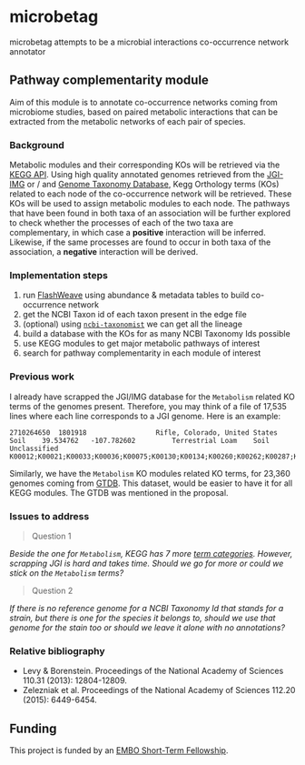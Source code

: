 # microbetag
microbetag attempts to be a microbial interactions co-occurrence network annotator


## Pathway complementarity module 

Aim of this module is to annotate co-occurrence networks coming from microbiome studies,
based on paired metabolic interactions that can be extracted from the metabolic networks 
of each pair of species. 

### Background

Metabolic modules and their corresponding KOs will be retrieved via the [KEGG API](https://www.kegg.jp/kegg/rest/keggapi.html). 
Using high quality annotated genomes retrieved from the [JGI-IMG](https://img.jgi.doe.gov/) 
or / and [Genome Taxonomy Database](https://gtdb.ecogenomic.org/), 
Kegg Orthology terms (KOs) related to each node of the co-occurrence network will be retrieved. 
These KOs will be used to assign metabolic modules to each node. 
The pathways that have been found in both taxa of an association will be further explored 
to check whether the processes of each of the two taxa are complementary, 
in which case a **positive** interaction will be inferred. 
Likewise, if the same processes are found to occur in both taxa of the association, 
a **negative** interaction will be derived.


### Implementation steps

1. run [FlashWeave](https://github.com/meringlab/FlashWeave.jl) using abundance & metadata tables to build co-occurrence network
2. get the NCBI Taxon id of each taxon present in the edge file
3. (optional) using [`ncbi-taxonomist`](https://ncbi-taxonomist.readthedocs.io/en/latest/index.html) we can get all the lineage
4. build a database with the KOs for as many NCBI Taxonomy Ids possible  
5. use KEGG modules to get major metabolic pathways of interest
6. search for pathway complementarity in each module of interest




### Previous work

I already have scrapped the JGI/IMG database for the `Metabolism` related KO terms of the genomes present. 
Therefore, you may think of a file of 17,535 lines where each line corresponds to a JGI genome.
Here is an example:
```
2710264650	1801918					Rifle, Colorado, United States	Soil	39.534762	-107.782602			Terrestrial	Loam	Soil	Unclassified		K00012;K00021;K00033;K00036;K00075;K00130;K00134;K00260;K00262;K00287;K00384;K00523;K00525;K00560;K00600;K00604;K00615;K00616;K00626;K00721;K00764;K00789;K00790;K00791;K00798;K00806;K00820;K00823;K00845;K00847;K00852;K00856;K00858;K00860;K00927;K00939;K00940;K00942;K00943;K00948;K00951;K00963;K00973;K01000;K01057;K01095;K01100;K01424;K01489;K01491;K01494;K01507;K01512;K01520;K01597;K01619;K01623;K01637;K01638;K01641;K01710;K01711;K01724;K01776;K01783;K01784;K01803;K01808;K01810;K01823;K01874;K01885;K01924;K01925;K01928;K01937;K01953;K01955;K01956;K02117;K02563;K02851;K03841;K04042;K05797;K06153;K06881;K07258;K08679;K09903;K11717;K14652;K14656;K15230;K15231;K15778;K18661
```

Similarly, we have the `Metabolism` KO modules related KO terms, for 23,360 genomes coming from [GTDB](https://gtdb.ecogenomic.org/). 
This dataset, would be easier to have it for all KEGG modules. 
The GTDB was mentioned in the proposal. 

### Issues to address

> Question 1

*Beside the one for `Metabolism`, KEGG has 7 more [term categories](https://www.kegg.jp/brite/ko00001). 
However, scrapping JGI is hard and takes time. 
Should we go for more or could we stick on the `Metabolism` terms?* 



> Question 2

*If there is no reference genome for a NCBI Taxonomy Id that stands for a strain, but there is one 
for the species it belongs to, should we use that genome for the stain too or should we leave it alone 
with no annotations?*




### Relative bibliography

- Levy & Borenstein. Proceedings of the National Academy of Sciences 110.31 (2013):
12804-12809.
- Zelezniak et al. Proceedings of the National Academy of Sciences 112.20 (2015):
6449-6454.



## Funding

This project is funded by an [EMBO Short-Term Fellowship](https://www.embo.org/funding/fellowships-grants-and-career-support/scientific-exchange-grants/). 

